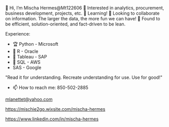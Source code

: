  👋 Hi, I’m Mischa Hermes@Mt122606
 👀 Interested in analytics, procurement, business development, projects, etc.
 🌱 Learning!
 💞️ Looking to collaborate on information. The larger the data, the more fun we can have! 
 🔎 Found to be efficient, solution-oriented, and fact-driven to be lean.
  
  Experience:
- 🏆 Python          - Microsoft
- 🏅 R               - Oracle
- 🥈 Tableau         - SAP
- 🥉 SQL             - AWS
- SAS                - Google

"Read it for understanding. Recreate understanding for use. Use for good!"

- 📫 How to reach me:
850-502-2885

mlanettet@yahoo.com

https://mischie2go.wixsite.com/mischa-hermes 

https://www.linkedin.com/in/mischa-hermes

<!---
Mt122606/Mt122606 is a ✨ special ✨ repository because its `README.md` (this file) appears on your GitHub profile.
You can click the Preview link to take a look at your changes.
--->
